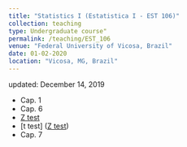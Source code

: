 ```yaml
---
title: "Statistics I (Estatistica I - EST 106)"
collection: teaching
type: Undergraduate course"
permalink: /teaching/EST_106
venue: "Federal University of Vicosa, Brazil"
date: 01-02-2020
location: "Vicosa, MG, Brazil"
---
```

updated: December 14, 2019

* Cap. 1
*  Cap. 6
 * [Z test](https://www.dropbox.com/s/bmmezhlm5ryk2g4/CAPITULO6.2%20-%20teste%20z.pdf?dl=0)
 * [t test] ([Z test](https://www.dropbox.com/s/bmmezhlm5ryk2g4/CAPITULO6.2%20-%20teste%20z.pdf?dl=0))
* Cap. 7

